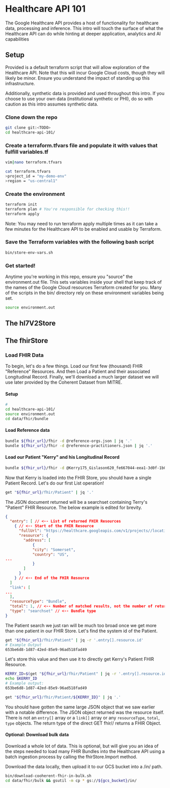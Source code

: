 # Healthcare API 101
The Google Healthcare API provides a host of functionality for healthcare data,
processing and inference. This intro will touch the surface of what the
Healthcare API can do while hinting at deeper application, analytics and AI
capabilities

## Setup
Provided is a default terraform script that will allow exploration of the
Healthcare API. Note that this will incur Google Cloud costs, though they will
likely be minor. Ensure you understand the impact of standing up this
infrastructure.

Additionally, synthetic data is provided and used throughout this intro. If you
choose to use your own data (institutional synthetic or PHI), do so with
caution as this intro assumes synthetic data.

### Clone down the repo
```bash
git clone git:<TODO>
cd healthcare-api-101/
```

### Create a terraform.tfvars file and populate it with values that fulfill variables.tf
```bash
vim|nano terraform.tfvars

cat terraform.tfvars
>project_id = "my-demo-env"
>region = "us-central1"
```

### Create the environment
```bash
terraform init
terraform plan # You're responsible for checking this!!
terraform apply
```
Note: You may need to run terraform apply multiple times as it can take a few
minutes for the Healthcare API to be enabled and usable by Terraform.

### Save the Terraform variables with the following bash script
```bash
bin/store-env-vars.sh
```
### Get started!
Anytime you're working in this repo, ensure you "source" the environment.out
file. This sets variables inside your shell that keep track of the names of the
Google Cloud resources Terraform created for you. Many of the scripts in the
bin/ directory rely on these environment variables being set.

```bash
source environment.out
```

## The hl7V2Store

## The fhirStore

### Load FHIR Data
To begin, let's do a few things. Load our first few (thousand) FHIR "Reference" Resources. And then Load a Patient and their associated Longitudinal Record. Finally, we'll download a much larger dataset we will use later provided by the Coherent Dataset from MITRE.

#### Setup
```bash
# 
cd healthcare-api-101/
source environment.out
cd data/fhir/bundle
```
#### Load Reference data
```bash
bundle ${fhir_url}/fhir -d @reference-orgs.json | jq '.'
bundle ${fhir_url}/fhir -d @reference-practitioners.json | jq '.'
```
#### Load our Patient "Kerry" and his Longitudinal Record
```bash
bundle ${fhir_url}/fhir -d @Kerry175_Gislason620_fe667044-eea1-3d0f-1b02-156eb1fd8b5c.json | jq '.'
```

Now that Kerry is loaded into the FHIR Store, you should have a single Patient Record. Let's do our first List operation!
```bash
get "${fhir_url}/fhir/Patient" | jq '.'
```

The JSON document returned will be a searchset containing Terry's "Patient" FHIR Resource. The below example is edited for brevity.

```json
{
  "entry": [ // <-- List of returned FHIR Resources
    { // <-- Start of the FHIR Resource
      "fullUrl": "https://healthcare.googleapis.com/v1/projects//locations//datasets/101-dataset/fhirStores/fhirstore/fhir/Patient/653be6d8-1d87-42ed-85e9-96ad518fad49",
      "resource": {
        "address": [
            {
            "city": "Somerset",
            "country": "US",
...
            }
        ]
      }
    } // <-- End of the FHIR Resource
  ]
  "link": [
...
  ],
  "resourceType": "Bundle",
  "total": 1, // <-- Number of matched results, not the number of returned resources
  "type": "searchset" // <-- Bundle type
}
```

The Patient search we just ran will be much too broad once we get more than one patient in our FHIR Store. Let's find the system id of the Patient. 
```bash
get "${fhir_url}/fhir/Patient" | jq -r '.entry[].resource.id'
# Example Output
653be6d8-1d87-42ed-85e9-96ad518fad49
```
Let's store this value and then use it to directly get Kerry's Patient FHIR Resource.

```bash
KERRY_ID=$(get "${fhir_url}/fhir/Patient" | jq -r '.entry[].resource.id')
echo $KERRY_ID
# Example output:
653be6d8-1d87-42ed-85e9-96ad518fad49

get "${fhir_url}/fhir/Patient/${KERRY_ID}" | jq '.'
```

You should have gotten the same large JSON object that we saw earlier with a notable difference. The JSON object returned was the resource itself. There is not an `entry[]` array or a `link[]` array or any `resourceType`, `total`, `type` objects. The return type of the direct GET fhir/<resourceType>/<uuid> returns a FHIR Object.


#### Optional: Download bulk data

Download a whole lot of data. This is optional, but will give you an idea of the
steps needed to load many FHIR Bundles into the Healthcare API using a batch
ingestion process by calling the fhirStore.Import method.

Download the data locally, then upload it to our GCS bucket into a /in/ path.
```bash
bin/download-cooherent-fhir-in-bulk.sh
cd data/fhir/bulk && gsutil -m cp * gs://${gcs_bucket}/in/
```


